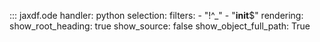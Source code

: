 ::: jaxdf.ode
    handler: python
    selection:
        filters:
            - "!^_"
            - "__init__$"
    rendering:
        show_root_heading: true
        show_source: false
        show_object_full_path: True